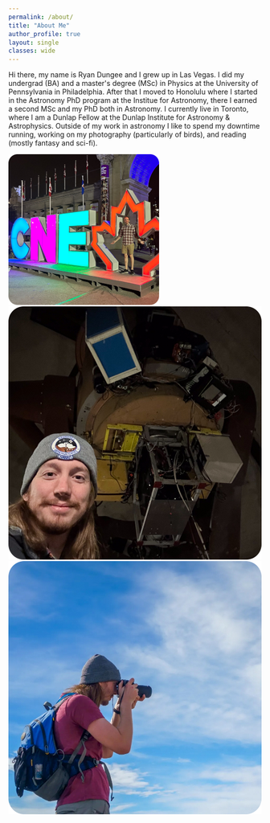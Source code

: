 ```yaml
---
permalink: /about/
title: "About Me"
author_profile: true
layout: single
classes: wide
---
```


Hi there, my name is Ryan Dungee and I grew up in Las Vegas.
I did my undergrad (BA) and a master's degree (MSc) in Physics at the University of Pennsylvania in Philadelphia.
After that I moved to Honolulu where I started in the Astronomy PhD program at the Institue for Astronomy, there I earned a second MSc and my PhD both in Astronomy.
I currently live in Toronto, where I am a Dunlap Fellow at the Dunlap Institute for Astronomy & Astrophysics.
Outside of my work in astronomy I like to spend my downtime running, working on my photography (particularly of birds), and reading (mostly fantasy and sci-fi).

![This is a test image](/assets/images/aboutme1.png) ![This is a test image](/assets/images/aboutme2.png) ![This is a test image](/assets/images/aboutme3.png)